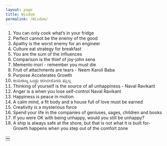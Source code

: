 ```yaml
---
layout: page
title: Wisdom
permalink: /Wisdom/
---
```


1. You can only cook what’s in your fridge 
2. Perfect cannot be the enemy of the good
3. Apathy is the worst enemy for an engineer
4. Culture eat strategy for breakfast
5. You are the sum of the influences
6. Comparison is the thief of joy-john sena
7. Memento mori - remember you must die
8. Fruit of attachments are tears - Neem Karoli Baba
9. Purpose Accelerates Growth
10. ರಾಮರಾಜ್ಯ ಬಂದ್ರು ರಾಗಿಬೀಸೋದು ತಪ್ಲಿಲ್ಲ 
11. Thinking of yourself is the source of all unhappiness - Naval Ravikant
12. Anger is a when you lose self-control Naval Ravikant
13. Happiness is peace in motion
14. A calm mind, a fit body and a house full of love must be earned
15. Creativity is a mysterious force
16. Spend your life in the companies of geniuses, sages, children and books
17. If you were OK with being unhappy, would you still be unhappy?
18. A ship is always safe at the shore, but that is not what it is built for- Growth happens when you step out of the comfort zone

￼
